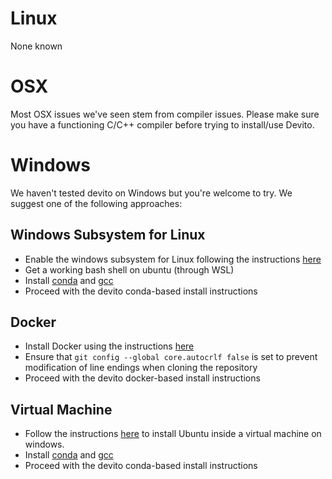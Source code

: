 # Linux
None known

# OSX
Most OSX issues we've seen stem from compiler issues. Please make sure you have a functioning C/C++ compiler before trying to install/use Devito. 

# Windows
We haven't tested devito on Windows but you're welcome to try. We suggest one of the following approaches:
## Windows Subsystem for Linux
* Enable the windows subsystem for Linux following the instructions [here](https://docs.microsoft.com/en-us/windows/wsl/install-win10)
* Get a working bash shell on ubuntu (through WSL)
* Install [conda](https://conda.io/docs/user-guide/install/linux.html) and [gcc](https://askubuntu.com/a/154406)
* Proceed with the devito conda-based install instructions

## Docker
* Install Docker using the instructions [here](https://docs.docker.com/v17.09/docker-for-windows/install/)
* Ensure that `git config --global core.autocrlf false` is set to prevent modification of line endings when cloning the repository
* Proceed with the devito docker-based install instructions

## Virtual Machine
* Follow the instructions [here](https://www.lifewire.com/install-ubuntu-linux-windows-10-steps-2202108) to install Ubuntu inside a virtual machine on windows. 
* Install [conda](https://conda.io/docs/user-guide/install/linux.html) and [gcc](https://askubuntu.com/a/154406)
* Proceed with the devito conda-based install instructions
